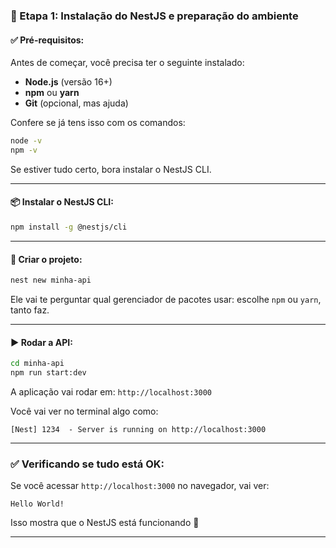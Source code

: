 
### 🚀 Etapa 1: **Instalação do NestJS e preparação do ambiente**

#### ✅ Pré-requisitos:
Antes de começar, você precisa ter o seguinte instalado:
- **Node.js** (versão 16+)
- **npm** ou **yarn**
- **Git** (opcional, mas ajuda)

Confere se já tens isso com os comandos:
```bash
node -v
npm -v
```

Se estiver tudo certo, bora instalar o NestJS CLI.

---

#### 📦 Instalar o NestJS CLI:
```bash
npm install -g @nestjs/cli
```

---

#### 📁 Criar o projeto:
```bash
nest new minha-api
```

Ele vai te perguntar qual gerenciador de pacotes usar: escolhe `npm` ou `yarn`, tanto faz.

---

#### ▶️ Rodar a API:
```bash
cd minha-api
npm run start:dev
```

A aplicação vai rodar em: `http://localhost:3000`

Você vai ver no terminal algo como:
```
[Nest] 1234  - Server is running on http://localhost:3000
```

---

### ✅ Verificando se tudo está OK:

Se você acessar `http://localhost:3000` no navegador, vai ver:
```
Hello World!
```

Isso mostra que o NestJS está funcionando 🎉

---




